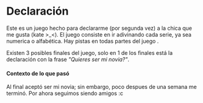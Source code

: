 # Declaración

Este es un juego hecho para declararme (por segunda vez) a la chica que me gusta (kate >_<). El juego consiste en ir adivinando cada serie, ya sea numerica o alfabética. Hay pistas en todas partes del juego .

Existen 3 posibles finales del juego, solo en 1 de los finales está la declaración con la frase *"Quieres ser mi novia?"*.

#### Contexto de lo que pasó
Al final aceptó ser mi novia; sin embargo, poco despues de una semana me terminó. Por ahora seguimos siendo amigos :c